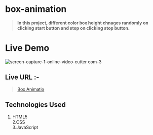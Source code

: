 # box-animation

> **In this project, different color box height chnages randomly on clicking start button and stop on clicking stop button.**

# Live Demo

![screen-capture-_1_-_online-video-cutter com_-_3_](https://user-images.githubusercontent.com/84847269/130741428-6865336d-3041-4384-99e7-d755352d3e0c.gif)

## Live URL :-

> [Box Animatio]()

## Technologies Used

1. HTML5  
   2.CSS  
   3.JavaScript
